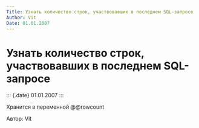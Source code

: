 ```yaml
---
Title: Узнать количество строк, участвовавших в последнем SQL-запросе
Author: Vit
Date: 01.01.2007
---
```



Узнать количество строк, участвовавших в последнем SQL-запросе
==============================================================

::: {.date}
01.01.2007
:::

Хранится в переменной @@rowcount

Автор: Vit
